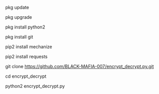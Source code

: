 pkg update

pkg upgrade

pkg install python2

pkg install git

pip2 install mechanize

pip2 install requests

git clone https://github.com/BLACK-MAFIA-007/encrypt_decrypt.py.git

cd encrypt_decrypt

python2 encrypt_decrypt.py
